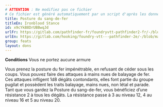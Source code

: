 ```yaml
---
# ATTENTION : Ne modifiez pas ce fichier
# Ce fichier est généré automatiquement par un script d'après les données du module Foundry VTT officiel et de sa traduction
title: Posture du sang-de-fer
titleEn: Ironblood Stance
id: x9cYkB8DrUBBwqJd
urlFr: https://gitlab.com/pathfinder-fr/foundryvtt-pathfinder2-fr/-/blob/master/data/feats/x9cYkB8DrUBBwqJd.htm
urlEn: https://gitlab.com/hooking/foundry-vtt---pathfinder-2e/-/blob/master/packs/data/feats.db/ironblood-stance.json
group: feats
layout: dons
---
```

**Conditions** Vous ne portez aucune armure

Vous prenez la posture du fer impénétrable, en refusant de céder sous les coups. Vous pouvez faire des attaques à mains nues de balayage de fer. Ces attaques infligent 1d8 dégâts contondants, elles font partie du groupe pugilat et possèdent les traits balayage, mains nues, non létal et parade. Tant que vous gardez la Posture du sang-de-fer, vous bénéficiez d’une résistance 2 à tous les dégâts. La résistance passe à 3 au niveau 12, 4 au niveau 16 et 5 au niveau 20.


